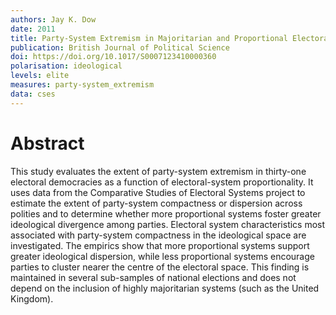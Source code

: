 ```yaml
---
authors: Jay K. Dow
date: 2011
title: Party-System Extremism in Majoritarian and Proportional Electoral Systems
publication: British Journal of Political Science
doi: https://doi.org/10.1017/S0007123410000360
polarisation: ideological
levels: elite
measures: party-system_extremism
data: cses
---
```


# Abstract
This study evaluates the extent of party-system extremism in thirty-one electoral democracies as a function of electoral-system proportionality. It uses data from the Comparative Studies of Electoral Systems project to estimate the extent of party-system compactness or dispersion across polities and to determine whether more proportional systems foster greater ideological divergence among parties. Electoral system characteristics most associated with party-system compactness in the ideological space are investigated. The empirics show that more proportional systems support greater ideological dispersion, while less proportional systems encourage parties to cluster nearer the centre of the electoral space. This finding is maintained in several sub-samples of national elections and does not depend on the inclusion of highly majoritarian systems (such as the United Kingdom).